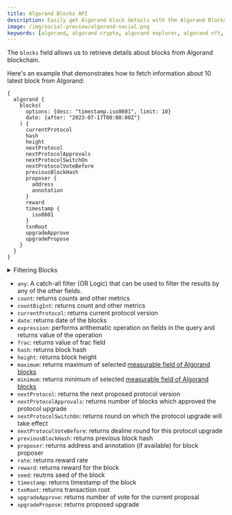 ```yaml
---
title: Algorand Blocks API
description: Easily get Algorand block details with the Algorand Blocks API, with in-depth data on block height, timestamp, and more.
image: /img/social-preview/algorand-social.png
keywords: [algorand, algorand crypto, algorand explorer, algorand nft, algorand stats, algorand tvl, algorand staking, algorand block explorer]
---
```


The `blocks` field allows us to retrieve details about blocks from Algorand blockchain.

Here's an example that demonstrates how to fetch information about 10 latest block from Algorand:

```
{
  algorand {
    blocks(
      options: {desc: "timestamp.iso8601", limit: 10}
      date: {after: "2023-07-17T00:00:00Z"}
    ) {
      currentProtocol
      hash
      height
      nextProtocol
      nextProtocolApprovals
      nextProtocolSwitchOn
      nextProtocolVoteBefore
      previousBlockHash
      proposer {
        address
        annotation
      }
      reward
      timestamp {
        iso8601
      }
      txnRoot
      upgradeApprove
      upgradePropose
    }
  }
}
```

<details>
<summary>Filtering Blocks</summary>

Blocks can be filtered using the following arguments:

- `any`: A catch-all filter (OR Logic) that can be used to filter the results by any of the other fields.
- `blockHash`: Filter by block hash
- `blockReward`: Filter by block reward
- `currentProtocol`: Filter by current protocol of the block
- `date`: Filter by date on which block is produced
- `height`: Filter by height of the block
- `nextProtocol`: Filter by next protocol of the block
- `options`: Filter returned data by ordering, limiting, and constraining it.
- `proposer`: Filter by address block proposer or list
- `time`: Filter by selecting the date in a range, list or just date

</details>

- `any`: A catch-all filter (OR Logic) that can be used to filter the results by any of the other fields.
- `count`: returns counts and other metrics
- `countBigInt`: returns count and other metrics 
- `currentProtocol`: returns current protocol version
- `date`: returns date of the blocks
- `expression`: performs arithematic operation on fields in the query and returns value of the operation
- `frac`: returns value of frac field
- `hash`: returns block hash
- `height`: returns block height
- `maximum`: returns maximum of selected [measurable field of Algorand blocks](/v1/docs/graphql-reference/enums/algorand-blocks-measureable)
- `minimum`: returns minimum of selected [measurable field of Algorand blocks](/v1/docs/graphql-reference/enums/algorand-blocks-measureable)
- `nextProtocol`: returns the next proposed protocol version
- `nextProtocolApprovals`: returns number of blocks which approved the protocol upgrade
- `nextProtocolSwitchOn`: returns round on which the protocol upgrade will take effect
- `nextProtocolVoteBefore`: returns dealine round for this protocol upgrade
- `previousBlockHash`: returns previous block hash
- `proposer`: returns address and annotation (if available) for block proposer 
- `rate`: returns reward rate
- `reward`: returns reward for the block
- `seed`: reutrns seed of the block
- `timestamp`: returns timestamp of the block
- `txnRoot`: returns transaction root
- `upgradeApprove`: returns number of vote for the current proposal
- `upgradePropose`: returns proposed upgrade